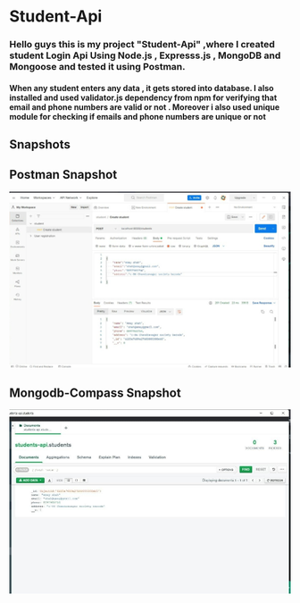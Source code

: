 # Student-Api
<div><h3>Hello guys this is my project "Student-Api" ,where I created student Login Api Using Node.js , Expresss.js , MongoDB and Mongoose and tested it using Postman.</h3></div>
<div><h4>When any student enters any data , it gets stored into database. I also installed and used validator.js dependency from npm for verifying that  email and phone numbers are valid or not . Moreover i also used unique module for checking if emails and phone numbers are unique or not </h4>
 <h2> Snapshots </h2>
<div>
  <h2>Postman Snapshot </h2>
  <img src="images/postman-screenshot.jpeg">
</div>
<h2>Mongodb-Compass Snapshot</h2>
<div>
  <img src ="images/Mongodb-compass-ss.jpeg">
  </div>
